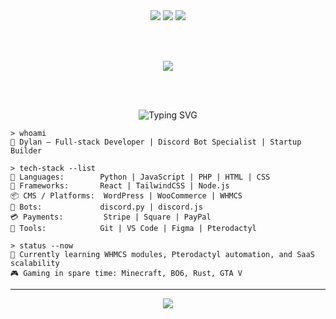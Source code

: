 <!-- Terminal-style GitHub README -->

<div align="center">

  <img src="https://img.shields.io/badge/Dylan%20-%20Developer-blueviolet?style=for-the-badge&logo=github&logoColor=white" />
  <img src="https://img.shields.io/badge/Entrepreneur-black?style=for-the-badge&logo=target&logoColor=limegreen" />
  <img src="https://img.shields.io/badge/Gaming%20Dev-orange?style=for-the-badge&logo=steam&logoColor=white" />

  <br><br>

  <img src="https://img.shields.io/badge/Welcome%20to%20my%20Terminal-black?style=for-the-badge&logo=gnubash&logoColor=white" />

  <br><br>

  <img src="https://readme-typing-svg.herokuapp.com?font=Fira+Code&duration=2500&pause=1000&color=00FFB3&vCenter=true&width=435&lines=Hi+I'm+Dylan!;Full-Stack+Developer;Discord+Bot+Expert;Startup+Founder" alt="Typing SVG" />
</div>


```shell
> whoami
🧑 Dylan — Full-stack Developer | Discord Bot Specialist | Startup Builder
```

```shell
> tech-stack --list
🧠 Languages:        Python | JavaScript | PHP | HTML | CSS  
🧩 Frameworks:       React | TailwindCSS | Node.js  
📦 CMS / Platforms:  WordPress | WooCommerce | WHMCS  
🤖 Bots:             discord.py | discord.js  
💳 Payments:         Stripe | Square | PayPal  
🧰 Tools:            Git | VS Code | Figma | Pterodactyl
```

```shell
> status --now
🚧 Currently learning WHMCS modules, Pterodactyl automation, and SaaS scalability  
🎮 Gaming in spare time: Minecraft, BO6, Rust, GTA V
```
---

<div align="center">
  <img src="https://skillicons.dev/icons?i=python,js,php,html,css,react,tailwind,nodejs,wordpress,figma,git,vscode" />
</div>
